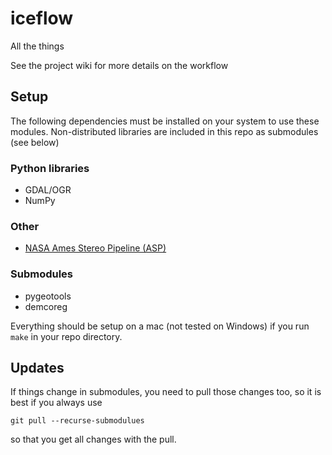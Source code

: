 # iceflow #
All the things

See the project wiki for more details on the workflow

## Setup ##
The following dependencies must be installed on your system to use these modules. Non-distributed libraries are included in this repo as submodules (see below)

### Python libraries ###
- GDAL/OGR
- NumPy

### Other ###
- [NASA Ames Stereo Pipeline (ASP)](https://ti.arc.nasa.gov/tech/asr/intelligent-robotics/ngt/stereo/)

### Submodules ###
- pygeotools
- demcoreg

Everything should be setup on a mac (not tested on Windows) if you run
`make`
in your repo directory.

## Updates ##
If things change in submodules, you need to pull those changes too, so it is best if you always use

`git pull --recurse-submodulues`

so that you get all changes with the pull.


